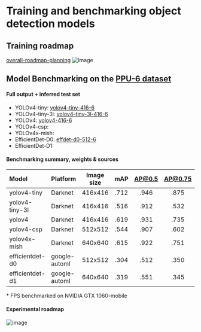 # Training and benchmarking object detection models
##  Training roadmap
[overall-roadmap-planning](https://user-images.githubusercontent.com/63670587/112643820-1029e200-8e45-11eb-8b6b-9b7c048f374d.png)
![image](https://user-images.githubusercontent.com/63670587/112984909-c6e8d380-915f-11eb-9516-c5a0331f28db.png)


##  Model Benchmarking on the [PPU-6 dataset](https://drive.google.com/file/d/1D-oBYlsD2c4dWnMyhtav1_mYnqfNK-ep/view?usp=sharing)

#### Full output + inferred test set
- YOLOv4-tiny: [yolov4-tiny-416-6](https://drive.google.com/file/d/1kGqmUowvL5ePiV0n4fvkYvy-2fD0FYwi/view?usp=sharing)
- YOLOv4-tiny-3l: [yolov4-tiny-3l-416-6](https://drive.google.com/file/d/1qCwnTSipnOD12DV5JW_GnpsAzX_MVxtB/view?usp=sharing)
- YOLOv4: [yolov4-416-6](https://drive.google.com/file/d/1gs-wTb1AA3CxVfU7_mv0UDrvLsM0IHDT/view?usp=sharing)
- YOLOv4-csp: 
- YOLOv4x-mish:
- EfficientDet-D0: [effdet-d0-512-6](https://drive.google.com/file/d/1ngbk1b-gYV6nHC40hP6jXGsUmyMzChUM/view?usp=sharing)
- EfficientDet-D1:


#### Benchmarking summary, weights & sources
| Model           | Platform    | Image size | mAP |AP@0.5|AP@0.75| FPS |
|:-------------   |:------      | :---------:|:---:|:----:|:-----:|:---:| 
| yolov4-tiny     |Darknet      | 416x416    |.712 | .946 | .875  |197  | 
| yolov4-tiny-3l  |Darknet      | 416x416    |.516 | .912 | .532  |182  |  
| yolov4          |Darknet      | 416x416    |.619 | .931 | .735  |28   |
| yolov4-csp      |Darknet      | 512x512    |.544 | .907 | .602  |26   |
| yolov4x-mish    |Darknet      | 640x640    |.615 | .922 | .751  |9    |
| efficientdet-d0 |google-automl| 512x512    |.304 | .512 | .350  |51   |
| efficientdet-d1 |google-automl| 640x640    |.319 | .551 | .345  |23   |

\* FPS benchmarked on NVIDIA GTX 1060-mobile

#### Experimental roadmap
![image](https://user-images.githubusercontent.com/63670587/112826240-02ff3400-908d-11eb-8a42-51dafbdc650d.png)


